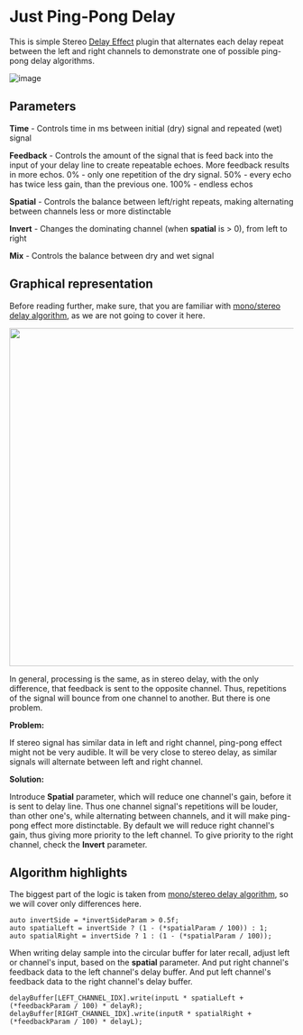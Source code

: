 # Just Ping-Pong Delay

This is simple Stereo [Delay Effect](https://en.m.wikipedia.org/wiki/Delay_(audio_effect)) plugin that alternates each delay repeat between the left and right channels to demonstrate one of possible ping-pong delay algorithms.

![image](https://user-images.githubusercontent.com/6858921/142690396-4f2484bc-35c3-406b-8652-deebe5cb1414.png)

## Parameters

**Time** - Controls time in ms between initial (dry) signal and repeated (wet) signal

**Feedback** - Controls the amount of the signal that is feed back into the input of your delay line to create repeatable echoes. More feedback results in more echos. 0% - only one repetition of the dry signal. 50% - every echo has twice less gain, than the previous one. 100% - endless echos

**Spatial** - Controls the balance between left/right repeats, making alternating between channels less or more distinctable

**Invert** - Changes the dominating channel (when **spatial** is > 0), from left to right

**Mix** - Controls the balance between dry and wet signal

## Graphical representation

Before reading further, make sure, that you are familiar with [mono/stereo delay algorithm](../JustDelay), as we are not going to cover it here.

<img src="https://user-images.githubusercontent.com/6858921/144234489-5708c2dc-8b63-4f02-9ae7-dee73bbcd1b7.png" width="600px">

In general, processing is the same, as in stereo delay, with the only difference, that feedback is sent to the opposite channel. Thus, repetitions of the signal will bounce from one channel to another. But there is one problem.

**Problem:**

If stereo signal has similar data in left and right channel, ping-pong effect might not be very audible. It will be very close to stereo delay, as similar signals will alternate between left and right channel.

**Solution:**

Introduce **Spatial** parameter, which will reduce one channel's gain, before it is sent to delay line. Thus one channel signal's repetitions will be louder, than other one's, while alternating between channels, and it will make ping-pong effect more distinctable. By default we will reduce right channel's gain, thus giving more priority to the left channel. To give priority to the right channel, check the **Invert** parameter.

## Algorithm highlights

The biggest part of the logic is taken from [mono/stereo delay algorithm](../JustDelay), so we will cover only differences here.


```
auto invertSide = *invertSideParam > 0.5f;
auto spatialLeft = invertSide ? (1 - (*spatialParam / 100)) : 1;
auto spatialRight = invertSide ? 1 : (1 - (*spatialParam / 100));
```

When writing delay sample into the circular buffer for later recall, adjust left or channel's input, based on the **spatial** parameter. And put right channel's feedback data to the left channel's delay buffer. And put left channel's feedback data to the right channel's delay buffer.
```
delayBuffer[LEFT_CHANNEL_IDX].write(inputL * spatialLeft + (*feedbackParam / 100) * delayR);
delayBuffer[RIGHT_CHANNEL_IDX].write(inputR * spatialRight + (*feedbackParam / 100) * delayL);
```
